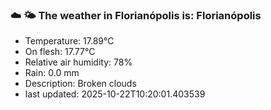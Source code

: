 ### ☁️ 🌤️  The weather in Florianópolis is: Florianópolis

- Temperature: 17.89°C
- On flesh: 17.77°C
- Relative air humidity: 78%
- Rain: 0.0 mm
- Description: Broken clouds
- last updated: 2025-10-22T10:20:01.403539
